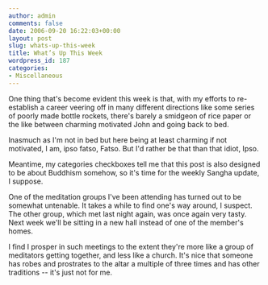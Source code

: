 ```yaml
---
author: admin
comments: false
date: 2006-09-20 16:22:03+00:00
layout: post
slug: whats-up-this-week
title: What’s Up This Week
wordpress_id: 187
categories:
- Miscellaneous
---
```


One thing that's become evident this week is that, with my efforts to re-establish a career veering off in many different directions like some series of poorly made bottle rockets, there's barely a smidgeon of rice paper or the like between charming motivated John and going back to bed.

Inasmuch as I'm not in bed but here being at least charming if not motivated, I am, ipso fatso, Fatso.   But I'd rather be that than that idiot, Ipso.

Meantime, my categories checkboxes tell me that this post is also designed to be about Buddhism somehow, so it's time for the weekly Sangha update, I suppose.

One of the meditation groups I've been attending has turned out to be somewhat untenable.  It takes a while to find one's way around, I suspect.  The other group, which met last night again, was once again very tasty.  Next week we'll be sitting in a new hall instead of one of the member's homes.

I find I prosper in such meetings to the extent they're more like a group of meditators getting together, and less like a church.  It's nice that someone has robes and prostrates to the altar a multiple of three times and has other traditions -- it's just not for me.
